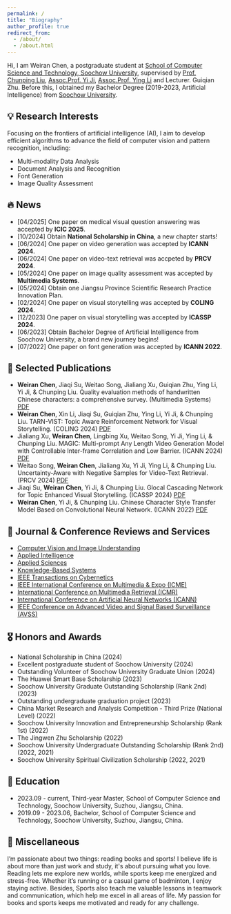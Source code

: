 ```yaml
---
permalink: /
title: "Biography"
author_profile: true
redirect_from: 
  - /about/
  - /about.html
---
```


Hi, I am Weiran Chen, a postgraduate student at [School of Computer Science and Technology, Soochow University](https://scst.suda.edu.cn/), supervised by [Prof. Chunping Liu](https://web.suda.edu.cn/cpliu/), [Assoc.Prof. Yi Ji](https://scst.suda.edu.cn/0e/3a/c11250a527930/page.htm), [Assoc.Prof. Ying Li](https://scst.suda.edu.cn/10/65/c11250a528485/page.htm) and Lecturer. Guiqian Zhu. Before this, I obtained my Bachelor Degree (2019-2023, Artificial Intelligence) from [Soochow University](https://www.suda.edu.cn/).  

💡 Research Interests
------
Focusing on the frontiers of artificial intelligence (AI), I aim to develop efficient algorithms to advance the field of computer vision and pattern recognition, including:
* Multi-modality Data Analysis
* Document Analysis and Recognition
* Font Generation
* Image Quality Assessment

🔥 News
------
* [04/2025] One paper on medical visual question answering was accepted by __ICIC 2025__.
* [10/2024] Obtain __National Scholarship in China__, a new chapter starts! 
* [06/2024] One paper on video generation was accepted by __ICANN 2024__.
* [06/2024] One paper on video-text retrieval was accpeted by __PRCV 2024__.
* [05/2024] One paper on image quality assessment was accepted by __Multimedia Systems__.
* [05/2024] Obtain one Jiangsu Province Scientific Research Practice Innovation Plan.
* [02/2024] One paper on visual storytelling was accepted by __COLING 2024__.
* [12/2023] One paper on visual storytelling was accepted by __ICASSP 2024__.
* [06/2023] Obtain Bachelor Degree of Artificial Intelligence from Soochow University, a brand new journey begins!
* [07/2022] One paper on font generation was accepted by __ICANN 2022__.

📝 Selected Publications
------
* __Weiran Chen__, Jiaqi Su, Weitao Song, Jialiang Xu, Guiqian Zhu, Ying Li, Yi Ji, & Chunping Liu. Quality evaluation methods of handwritten Chinese characters: a comprehensive survey. (Multimedia Systems) [PDF](https://link.springer.com/article/10.1007/s00530-024-01396-8)
* __Weiran Chen__, Xin Li, Jiaqi Su, Guiqian Zhu, Ying Li, Yi Ji, & Chunping Liu. TARN-VIST: Topic Aware Reinforcement Network for Visual Storytelling. (COLING 2024) [PDF](https://aclanthology.org/2024.lrec-main.1358/)
* Jialiang Xu, __Weiran Chen__, Lingbing Xu, Weitao Song, Yi Ji, Ying Li, & Chunping Liu. MAGIC: Multi-prompt Any Length Video Generation Model with Controllable Inter-frame Correlation and Low Barrier. (ICANN 2024) [PDF](https://link.springer.com/chapter/10.1007/978-3-031-72338-4_23)
* Weitao Song, __Weiran Chen__, Jialiang Xu, Yi Ji, Ying Li, & Chunping Liu. Uncertainty-Aware with Negative Samples for Video-Text Retrieval. (PRCV 2024) [PDF](https://link.springer.com/chapter/10.1007/978-981-97-8620-6_22)
* Jiaqi Su, __Weiran Chen__, Yi Ji, & Chunping Liu. Glocal Cascading Network for Topic Enhanced Visual Storytelling. (ICASSP 2024) [PDF](https://ieeexplore.ieee.org/document/10447361)
* __Weiran Chen__, Yi Ji, & Chunping Liu. Chinese Character Style Transfer Model Based on Convolutional Neural Network. (ICANN 2022) [PDF](https://link.springer.com/chapter/10.1007/978-3-031-15937-4_47)   

📧 Journal & Conference Reviews and Services
------
* [Computer Vision and Image Understanding](https://www.sciencedirect.com/journal/computer-vision-and-image-understanding)
* [Applied Intelligence](https://link.springer.com/journal/10489)
* [Applied Sciences](https://www.mdpi.com/journal/applsci)
* [Knowledge-Based Systems](https://ieeexplore.ieee.org/document/10807685)
* [IEEE Transactions on Cybernetics](https://ieeexplore.ieee.org/document/10807685)
* [IEEE International Conference on Multimedia & Expo (ICME)](https://ieeexplore.ieee.org/xpl/conhome/1000477/all-proceedings)
* [International Conference on Multimedia Retrieval (ICMR)](https://dl.acm.org/conference/icmr)
* [International Conference on Artificial Neural Networks (ICANN)](https://e-nns.org/icanns/)
* [IEEE Conference on Advanced Video and Signal Based Surveillance (AVSS)](https://ieeexplore.ieee.org/xpl/conhome/1001307/all-proceedings)

🎖 Honors and Awards
------
* National Scholarship in China (2024)
* Excellent postgraduate student of Soochow University (2024)
* Outstanding Volunteer of Soochow University Graduate Union (2024)
* The Huawei Smart Base Scholarship (2023)
* Soochow University Graduate Outstanding Scholarship (Rank 2nd) (2023)
* Outstanding undergraduate graduation project (2023)
* China Market Research and Analysis Competition - Third Prize (National Level) (2022)
* Soochow University Innovation and Entrepreneurship Scholarship (Rank 1st) (2022) 
* The Jingwen Zhu Scholarship (2022)
* Soochow University Undergraduate Outstanding Scholarship (Rank 2nd) (2022, 2021)
* Soochow University Spiritual Civilization Scholarship (2022, 2021)

📖 Education
------
* 2023.09 - current, Third-year Master, School of Computer Science and Technology, Soochow University, Suzhou, Jiangsu, China.
* 2019.09 - 2023.06, Bachelor, School of Computer Science and Technology, Soochow University, Suzhou, Jiangsu, China.

🌈 Miscellaneous
------
I’m passionate about two things: reading books and sports! I believe life is about more than just work and study, it's about pursuing what you love. Reading lets me explore new worlds, while sports keep me energized and stress-free. Whether it’s running or a casual game of badminton, I enjoy staying active. Besides, Sports also teach me valuable lessons in teamwork and communication, which help me excel in all areas of life. My passion for books and sports keeps me motivated and ready for any challenge.
